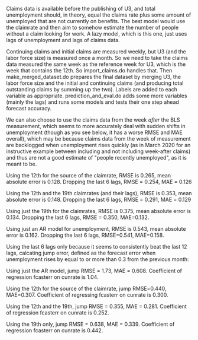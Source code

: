 Claims data is available before the publishing of U3, and total unemployment should, in theory, equal the claims rate plus some amount of unemployed that are not currently on benefits. The best model would use the claimrate and then aim to somehow estimate the number of people without a claim looking for work. A lazy model, which is this one, just uses lags of unemployment and lags of claims data.

Continuing claims and initial claims are measured weekly, but U3 (and the labor force size) is measured once a month. So we need to take the claims data measured the same week as the reference week for U3, which is the week that contains the 12th. So import_claims.do handles that. Then make_merged_dataset.do prepares the final dataset by merging U3, the labor force size and the initial and continuing claims (and producing total outstanding claims by summing up the two). Labels are added to each variable as appropriate. prediction_and_eval.do adds some more variables (mainly the lags) and runs some models and tests their one step ahead forecast accuracy.

We can also choose to use the claims data from the week *after* the BLS measurement, which seems to more accurately deal with sudden shifts in unemployment (though as you see below, it has a worse RMSE and MAE overall), which may be because claims data from the week of measurement are backlogged when unemployment rises quickly (as in March 2020 for an instructive example between including and not including week-after claims) and thus are not a good estimate of "people recently unemployed", as it is meant to be.

Using the 12th for the source of the claimrate, RMSE is 0.265, mean absolute error is 0.128. Dropping the last 6 lags, RMSE = 0.254, MAE = 0.126

Using the 12th and the 19th claimrates (and their lags), RMSE is 0.353, mean absolute error is 0.148. Dropping the last 6 lags, RMSE = 0.291, MAE = 0.129

Using just the 19th for the claimrates, RMSE is 0.375, mean absolute error is 0.134. Dropping the last 6 lags, RMSE = 0.350, MAE=0.132.

Using just an AR model for unemployment, RMSE is 0.543, mean absolute error is 0.162. Dropping the last 6 lags, RMSE=0.541, MAE=0.158.

Using the last 6 lags only because it seems to consistently beat the last 12 lags, calcating jump error, defined as the forecast error when unemployment rises by equal to or more than 0.3 from the previous month:

Using just the AR model, jump RMSE = 1.73, MAE = 0.608. Coefficient of regression fcasterr on cunrate is 1.04.

Using the 12th for the source of the claimrate, jump RMSE=0.440, MAE=0.307. Coefficient of regressing fcasterr on cunrate is 0.300.

Using the 12th and the 19th, jump RMSE = 0.355, MAE = 0.281. Coefficient of regression fcasterr on cunrate is 0.252.

Using the 19th only, jump RMSE = 0.638, MAE = 0.339. Coefficient of regression fcasterr on cunrate is 0.442.
